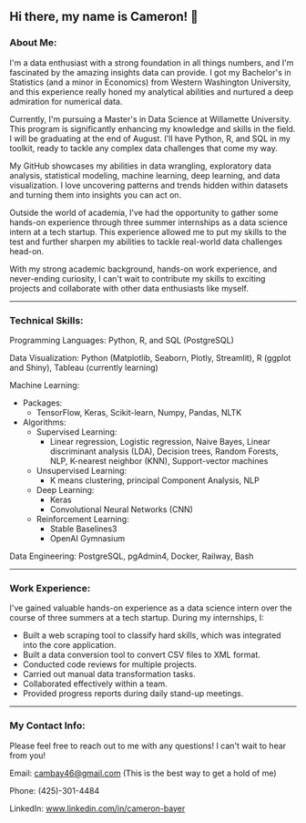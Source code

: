 ## Hi there, my name is Cameron! 👋

### About Me:

I'm a data enthusiast with a strong foundation in all things numbers, and I'm fascinated by the amazing insights data can provide. I got my Bachelor's in Statistics (and a minor in Economics) from Western Washington University, and this experience really honed my analytical abilities and nurtured a deep admiration for numerical data.

Currently, I'm pursuing a Master's in Data Science at Willamette University. This program is significantly enhancing my knowledge and skills in the field. I will be graduating at the end of August. I'll have Python, R, and SQL in my toolkit, ready to tackle any complex data challenges that come my way.

My GitHub showcases my abilities in data wrangling, exploratory data analysis, statistical modeling, machine learning, deep learning, and data visualization. I love uncovering patterns and trends hidden within datasets and turning them into insights you can act on.

Outside the world of academia, I've had the opportunity to gather some hands-on experience through three summer internships as a data science intern at a tech startup. This experience allowed me to put my skills to the test and further sharpen my abilities to tackle real-world data challenges head-on.

With my strong academic background, hands-on work experience, and never-ending curiosity, I can't wait to contribute my skills to exciting projects and collaborate with other data enthusiasts like myself.

---

### Technical Skills:

Programming Languages: Python, R, and SQL (PostgreSQL)

Data Visualization: Python (Matplotlib, Seaborn, Plotly, Streamlit), R (ggplot and Shiny), Tableau (currently learning)

Machine Learning: 
- Packages:
  - TensorFlow, Keras, Scikit-learn, Numpy, Pandas, NLTK
- Algorithms: 
  - Supervised Learning:
    - Linear regression, Logistic regression, Naive Bayes, Linear discriminant analysis (LDA), Decision trees, Random Forests, NLP, K-nearest neighbor (KNN), Support-vector machines
  - Unsupervised Learning:
    - K means clustering, principal Component Analysis, NLP
  - Deep Learning:
    - Keras
    - Convolutional Neural Networks (CNN)
  - Reinforcement Learning:
    - Stable Baselines3
    - OpenAI Gymnasium

Data Engineering: PostgreSQL, pgAdmin4, Docker, Railway, Bash


---

### Work Experience:

I've gained valuable hands-on experience as a data science intern over the course of three summers at a tech startup. During my internships, I:
- Built a web scraping tool to classify hard skills, which was integrated into the core application.
- Built a data conversion tool to convert CSV files to XML format.
- Conducted code reviews for multiple projects.
- Carried out manual data transformation tasks.
- Collaborated effectively within a team.
- Provided progress reports during daily stand-up meetings.


---

### My Contact Info:

Please feel free to reach out to me with any questions! I can't wait to hear from you!

Email: cambay46@gmail.com (This is the best way to get a hold of me)

Phone: (425)-301-4484

LinkedIn: www.linkedin.com/in/cameron-bayer






<!--
**CameronB01/CameronB01** is a ✨ _special_ ✨ repository because its `README.md` (this file) appears on your GitHub profile.

Here are some ideas to get you started:

- 🔭 I’m currently working on ...
- 🌱 I’m currently learning ...
- 👯 I’m looking to collaborate on ...
- 🤔 I’m looking for help with ...
- 💬 Ask me about ...
- 📫 How to reach me: ...
- 😄 Pronouns: ...
- ⚡ Fun fact: ...
-->

